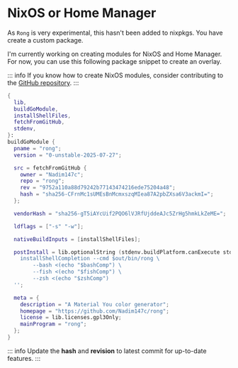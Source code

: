 # NixOS or Home Manager

As `Rong` is very experimental, this hasn't been added to nixpkgs. You have create a
custom package.

I'm currently working on creating modules for NixOS and Home Manager. For now, you
can use this following package snippet to create an overlay.

::: info
If you know how to create NixOS modules, consider contributing to the [GitHub
repository](https://github.com/Nadim147c/rong).
:::

```nix
{
  lib,
  buildGoModule,
  installShellFiles,
  fetchFromGitHub,
  stdenv,
}:
buildGoModule {
  pname = "rong";
  version = "0-unstable-2025-07-27";

  src = fetchFromGitHub {
    owner = "Nadim147c";
    repo = "rong";
    rev = "9752a110a88d79242b77143474216ede75204a48";
    hash = "sha256-CFrnMc1sUMEsBnMcmxszqMIea87A2pbZXsa6V3ackmI=";
  };

  vendorHash = "sha256-gT5iAYcUif2PQO6lVJRfUjddeAJc5ZrHg5hmkLkZeME=";

  ldflags = ["-s" "-w"];

  nativeBuildInputs = [installShellFiles];

  postInstall = lib.optionalString (stdenv.buildPlatform.canExecute stdenv.hostPlatform) ''
    installShellCompletion --cmd $out/bin/rong \
        --bash <(echo "$bashComp") \
        --fish <(echo "$fishComp") \
        --zsh <(echo "$zshComp")
  '';

  meta = {
    description = "A Material You color generator";
    homepage = "https://github.com/Nadim147c/rong";
    license = lib.licenses.gpl3Only;
    mainProgram = "rong";
  };
}
```

::: info
Update the **hash** and **revision** to latest commit for up-to-date features.
:::
